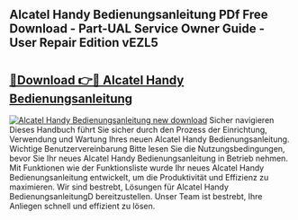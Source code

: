 ## Alcatel Handy Bedienungsanleitung PDf Free Download - Part-UAL Service Owner Guide - User Repair Edition vEZL5

# <h2><a href="http://df36gd8.blite.top/?on=Alcatel+Handy+Bedienungsanleitung">🔗Download 👉🔴 Alcatel Handy Bedienungsanleitung</a></h2>

[![Alcatel Handy Bedienungsanleitung new download](https://i.imgur.com/lujVjoI.png)](http://df36gd8.blite.top/?on=Alcatel+Handy+Bedienungsanleitung)
Sicher navigieren Dieses Handbuch führt Sie sicher durch den Prozess der Einrichtung, Verwendung und Wartung Ihres neuen Alcatel Handy Bedienungsanleitung. Wichtige Benutzervereinbarung Bitte lesen Sie die Nutzungsbedingungen, bevor Sie Ihr neues Alcatel Handy Bedienungsanleitung in Betrieb nehmen. Mit Funktionen wie der Funktionsliste wurde Ihr neues Alcatel Handy Bedienungsanleitung entwickelt, um die Produktivität und Effizienz zu maximieren. Wir sind bestrebt, Lösungen für Alcatel Handy BedienungsanleitungD bereitzustellen. Unser Team ist bestrebt, Ihre Anliegen schnell und effizient zu lösen.

